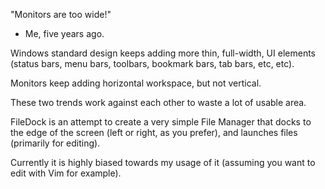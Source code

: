 "Monitors are too wide!"
 - Me, five years ago.

Windows standard design keeps adding more thin, full-width, UI elements (status bars, menu bars, toolbars, bookmark bars, tab bars, etc, etc).

Monitors keep adding horizontal workspace, but not vertical.

These two trends work against each other to waste a lot of usable area.

FileDock is an attempt to create a very simple File Manager that docks to the edge of the screen (left or right, as you prefer), and launches files (primarily for editing).

Currently it is highly biased towards my usage of it (assuming you want to edit with Vim for example).


